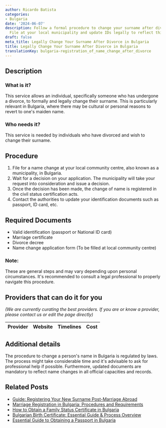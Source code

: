 ```yaml
---
author: Ricardo Batista
categories:
- Bulgaria
date: '2024-06-07'
description: Follow a formal procedure to change your surname after divorce in Bulgaria.
  File at your local municipality and update IDs legally to reflect this change.
draft: false
meta_title: Legally Change Your Surname After Divorce in Bulgaria
title: Legally Change Your Surname After Divorce in Bulgaria
translationKey: bulgaria-registration_of_name_change_after_divorce
---
```


## Description
### What is it?
This service allows an individual, specifically someone who has undergone a divorce, to formally and legally change their surname. This is particularly relevant in Bulgaria, where there may be cultural or personal reasons to revert to one's maiden name.

### Who needs it?
This service is needed by individuals who have divorced and wish to change their surname.

## Procedure

1. File for a name change at your local community centre, also known as a municipality, in Bulgaria.
2. Wait for a decision on your application. The municipality will take your request into consideration and issue a decision.
3. Once the decision has been made, the change of name is registered in the civil status certification acts.
4. Contact the authorities to update your identification documents such as passport, ID card, etc. 

## Required Documents

* Valid identification (passport or National ID card)
* Marriage certificate
* Divorce decree
* Name change application form (To be filled at local community centre)

### Note:
These are general steps and may vary depending upon personal circumstances. It's recommended to consult a legal professional to properly navigate this procedure.

## Providers that can do it for you

_(We are currently curating the best providers. If you are or know a provider, please contact us or edit the page directly)_

| Provider        |     Website     |     Timelines    |       Cost      |
| :-------------: | :-------------: |  :-------------: | :-------------: |

## Additional details
The procedure to change a person's name in Bulgaria is regulated by laws. The process might take considerable time and it's advisable to ask for professional help if possible. Furthermore, updated documents are mandatory to reflect name changes in all official capacities and records.
## Related Posts

- [Guide: Registering Your New Surname Post-Marriage Abroad](https://tramitit.com/guides/bulgaria/registration_of_surname_change_after_marriage/)
- [Marriage Registration in Bulgaria: Procedures and Requirements](https://tramitit.com/guides/bulgaria/marriage_registration/)
- [How to Obtain a Family Status Certificate in Bulgaria](https://tramitit.com/guides/bulgaria/issuance_of_a_family_status_certificate/)
- [Bulgarian Birth Certificate: Essential Guide & Process Overview](https://tramitit.com/guides/bulgaria/issuance_of_a_birth_certificate/)
- [Essential Guide to Obtaining a Passport in Bulgaria](https://tramitit.com/guides/bulgaria/issuance_of_a_passport/)